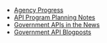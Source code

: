 
* [Agency Progress](https://github.com/GSA/slash-developer-pages)
* [API Program Planning Notes](https://github.com/18F/API-All-the-X/wiki/API-Program-Vision)
* [Government APIs in the News](http://18f.github.io/API-All-the-X/pages/gov_apis_in_the_news.html)
* [Government API Blogposts](http://18f.github.io/API-All-the-X/pages/government_api_blogposts.html)
